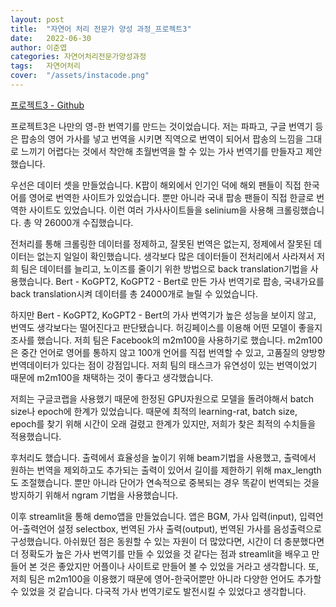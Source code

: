 ```yaml
---
layout: post
title:  "자연어 처리 전문가 양성 과정_프로젝트3"
date:   2022-06-30
author: 이준엽
categories: 자연어처리전문가양성과정
tags:	자연어처리
cover:  "/assets/instacode.png"
---
```


[프로젝트3 - Github](https://github.com/Makeitshort/Profile/tree/main/Goorm%20Project/goorm_project3)

프로젝트3은 나만의 영-한 번역기를 만드는 것이었습니다. 저는 파파고, 구글 번역기 등은 팝송의 영어 가사를 넣고 번역을 시키면 직역으로 번역이 되어서 팝송의 느낌을 그대로 느끼기 어렵다는 것에서 착안해 초월번역을 할 수 있는 가사 번역기를 만들자고 제안했습니다.

우선은 데이터 셋을 만들었습니다. K팝이 해외에서 인기인 덕에 해외 팬들이 직접 한국어를 영어로 번역한 사이트가 있었습니다. 뿐만 아니라 국내 팝송 팬들이 직접 한글로 번역한 사이트도 있었습니다. 이런 여러 가사사이트들을 selinium을 사용해 크롤링했습니다. 총 약 26000개 수집했습니다.

전처리를 통해 크롤링한 데이터를 정제하고, 잘못된 번역은 없는지, 정제에서 잘못된 데이터는 없는지 일일이 확인했습니다. 생각보다 많은 데이터들이 전처리에서 사라져서 저희 팀은 데이터를 늘리고, 노이즈를 줄이기 위한 방법으로 back translation기법을 사용했습니다. Bert - KoGPT2, KoGPT2 - Bert로 만든 가사 번역기로 팝송, 국내가요를 back translation시켜 데이터를 총 24000개로 늘릴 수 있었습니다.

하지만 Bert - KoGPT2, KoGPT2 - Bert의 가사 번역기가 높은 성능을 보이지 않고, 번역도 생각보다는 떨어진다고 판단됐습니다. 허깅페이스를 이용해 어떤 모델이 좋을지 조사를 했습니다. 저희 팀은 Facebook의 m2m100을 사용하기로 했습니다. m2m100은 중간 언어로 영어를 통하지 않고 100개 언어를 직접 번역할 수 있고, 고품질의 양방향 번역데이터가 있다는 점이 강점입니다. 저희 팀의 태스크가 유연성이 있는 번역이었기 때문에 m2m100을 채택하는 것이 좋다고 생각했습니다.

저희는 구글코랩을 사용했기 때문에 한정된 GPU자원으로 모델을 돌려야해서 batch size나 epoch에 한계가 있었습니다. 때문에 최적의 learning-rat, batch size, epoch를 찾기 위해 시간이 오래 걸렸고 한계가 있지만, 저희가 찾은 최적의 수치들을 적용했습니다.

후처리도 했습니다. 출력에서 효율성을 높이기 위해 beam기법을 사용했고, 출력에서 원하는 번역을 제외하고도 추가되는 출력이 있어서 길이를 제한하기 위해 max_length도 조절했습니다. 뿐만 아니라 단어가 연속적으로 중복되는 경우 똑같이 번역되는 것을 방지하기 위해서 ngram 기법을 사용했습니다.

이후 streamlit을 통해 demo앱을 만들었습니다. 앱은 BGM, 가사 입력(input), 입력언어-출력언어 설정 selectbox, 번역된 가사 출력(output), 번역된 가사를 음성출력으로 구성했습니다.
아쉬웠던 점은 동원할 수 있는 자원이 더 많았다면, 시간이 더 충분했다면 더 정확도가 높은 가사 번역기를 만들 수 있었을 것 같다는 점과 streamlit을 배우고 만들어 본 것은 좋았지만 어플이나 사이트로 만들어 볼 수 있었을 거라고 생각합니다. 또, 저희 팀은 m2m100을 이용했기 때문에 영어-한국어뿐만 아니라 다양한 언어도 추가할 수 있었을 것 같습니다. 다국적 가사 번역기로도 발전시킬 수 있었다고 생각합니다.


